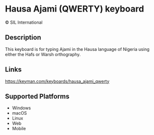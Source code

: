 Hausa Ajami (QWERTY) keyboard
==============

© SIL International


Description
-----------
This keyboard is for typing Ajami in the Hausa language of Nigeria using either the Hafs or Warsh orthography.

Links
-----
https://keyman.com/keyboards/hausa_ajami_qwerty

Supported Platforms
-------------------
 * Windows
 * macOS
 * Linux
 * Web
 * Mobile
 
